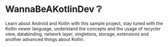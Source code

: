 # WannaBeAKotlinDev :grey_question:

Learn about Android and Kotlin with this sample project, stay tuned with the Kotlin newer language, understand the concepts and the usage of recycler view, databinding, network layer, singletons, storage, extensions and another advanced things about  Kotlin.
